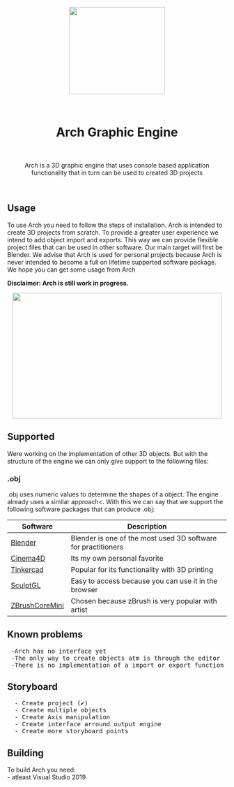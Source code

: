  <p align="center"><img src="https://i.imgur.com/Y6Y4AVI.png" width="220" height="200"> </p>
 <br>
<h1 align="center"> Arch Graphic Engine </h1>
<br>
<p align="center">Arch is a 3D graphic engine that uses console based application functionality that in turn can be used to created 3D projects</p>
<br>
<h2> Usage</h2>

<p>To use Arch you need to follow the steps of installation. Arch is intended to create 3D projects from scratch. To provide a greater user experience we intend to add object import and exports. This way we can provide flexible project files that can be used in other software. Our main target will first be Blender. We advise that Arch is used for personal projects because Arch is never intended to become a full on lifetime supported software package. We hope you can get some usage from Arch</p>

<p><b> Disclaimer: Arch is still work in progress.</b></p>
<p align="center"><img src="https://media0.giphy.com/media/TxxyFfZyz6lvRgnkqG/giphy.gif" width="480" height="288"> </p>

<h2> Supported</h2>
 <p>Were working on the implementation of other 3D objects. But with the structure of the engine we can only give support to the following files: </p>
 <h3> .obj</h3>
 <p>.obj uses numeric values to determine the shapes of a object. The engine already uses a similar approach<. With this we can say that we support the following software packages that can produce .obj:</p>
 
<table>
<thead>
<tr>
<th>Software</th>
<th>Description</th>
</tr>
</thead>
<tbody>
<tr>
<td><a href="https://www.blender.org/">Blender</a></td>
<td>Blender is one of the most used 3D software for practitioners</td>
</tr>
<tr>
<td><a href="https://www.maxon.net/en/cinema-4d">Cinema4D</a></td>
<td>Its my own personal favorite</td>
</tr>
<tr>
<td><a href="https://www.tinkercad.com/">Tinkercad</a></td>
<td>Popular for its functionality with 3D printing</td>
</tr>
<tr>
<td><a href="https://stephaneginier.com/sculptgl/">SculptGL</a></td>
<td>Easy to access because you can use it in the browser</td>
</tr>
<tr>
<td><a href="https://zbrushcore.com/mini/">ZBrushCoreMini</a></td>
<td>Chosen because zBrush is very popular with artist</td>
</tr>
</tbody>
</table>
 
<h2> Known problems</h2>
<pre>
 -Arch has no interface yet
 -The only way to create objects atm is through the editor
 -There is no implementation of a import or export function</pre>
 
<h2> Storyboard</h2>
  <pre>
  - Create project (✔)
  - Create multiple objects
  - Create Axis manipulation
  - Create interface arround output engine
  - Create more storyboard points</pre>
  
<h2> Building</h2>
To build Arch you need:<br>
- atleast Visual Studio 2019

